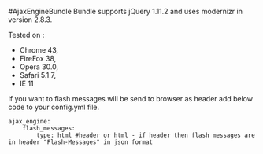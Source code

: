 #AjaxEngineBundle
Bundle supports jQuery 1.11.2 and uses modernizr in version 2.8.3.

Tested on :
 - Chrome 43, 
 - FireFox 38, 
 - Opera 30.0, 
 - Safari 5.1.7, 
 - IE 11

If you want to flash messages will be send to browser as header add below code to your config.yml file.
```
ajax_engine:
    flash_messages:
        type: html #header or html - if header then flash messages are in header "Flash-Messages" in json format
```